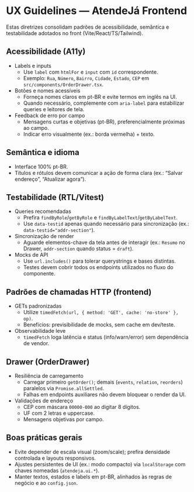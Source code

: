 # UX Guidelines — AtendeJá Frontend

Estas diretrizes consolidam padrões de acessibilidade, semântica e testabilidade adotados no front (Vite/React/TS/Tailwind).

## Acessibilidade (A11y)

- Labels e inputs
  - Use `label` com `htmlFor` e `input` com `id` correspondente.
  - Exemplo: `Rua`, `Número`, `Bairro`, `Cidade`, `Estado`, `CEP` em `src/components/OrderDrawer.tsx`.
- Botões e nomes acessíveis
  - Forneça nomes claros em pt-BR e evite termos em inglês na UI.
  - Quando necessário, complemente com `aria-label` para estabilizar queries e leitores de tela.
- Feedback de erro por campo
  - Mensagens curtas e objetivas (pt-BR), preferencialmente próximas ao campo.
  - Indicar erro visualmente (ex.: borda vermelha) + texto.

## Semântica e idioma

- Interface 100% pt-BR.
- Títulos e rótulos devem comunicar a ação de forma clara (ex.: “Salvar endereço”, “Atualizar agora”).

## Testabilidade (RTL/Vitest)

- Queries recomendadas
  - Prefira `findByRole`/`getByRole` e `findByLabelText`/`getByLabelText`.
  - Use `data-testid` apenas quando necessário para sincronização (ex.: `data-testid="addr-section"`).
- Sincronização de render
  - Aguarde elementos-chave da tela antes de interagir (ex.: `Resumo` no Drawer, `addr-section` quando status = `draft`).
- Mocks de API
  - Use `url.includes()` para tolerar querystrings e bases distintas.
  - Testes devem cobrir todos os endpoints utilizados no fluxo do componente.

## Padrões de chamadas HTTP (frontend)

- GETs padronizadas
  - Utilize `timedFetch(url, { method: 'GET', cache: 'no-store' }, op)`.
  - Benefícios: previsibilidade de mocks, sem cache em dev/teste.
- Observabilidade leve
  - `timedFetch` loga latência e status (info/warn/error) sem dependência de vendor.

## Drawer (OrderDrawer)

- Resiliência de carregamento
  - Carregar primeiro `getOrder()`; demais (`events`, `relation`, `reorders`) paralelos via `Promise.allSettled`.
  - Falhas em endpoints auxiliares não devem bloquear o render da UI.
- Validações de endereço
  - CEP com máscara `00000-000` ao digitar 8 dígitos.
  - UF com 2 letras e uppercase.
  - Mensagens objetivas por campo.

## Boas práticas gerais

- Evite depender de escala visual (zoom/scale); prefira densidade controlada e layouts responsivos.
- Ajustes persistentes de UI (ex.: modo compacto) via `localStorage` com chaves nomeadas (`atendeja.ui.*`).
- Manter textos, estados e labels em pt-BR, alinhados às regras de negócio e ao `config.json`.
